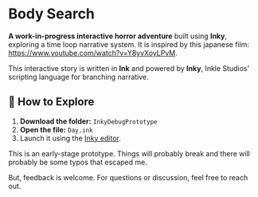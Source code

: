 # Body Search

**A work-in-progress interactive horror adventure** built using **Inky**, exploring a time loop narrative system. It is inspired by this japanese film: https://www.youtube.com/watch?v=Y8yvXoyLPvM.

This interactive story is written in **Ink** and powered by **Inky**, Inkle Studios' scripting language for branching narrative.
## 📁 How to Explore

1. **Download the folder:** `InkyDebugPrototype`
2. **Open the file:** `Day.ink`
3. Launch it using the [Inky editor](https://www.inklestudios.com/ink/).

This is an early-stage prototype. Things will probably break and there will probably be some typos that escaped me.

But, feedback is welcome. For questions or discussion, feel free to reach out.
